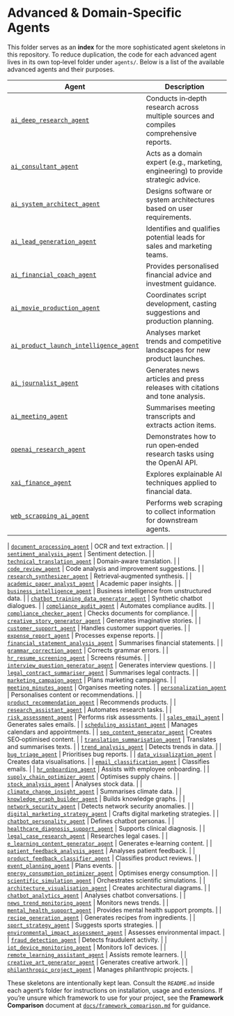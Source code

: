 # Advanced & Domain‑Specific Agents

This folder serves as an **index** for the more sophisticated agent skeletons in this repository.  To reduce duplication, the code for each advanced agent lives in its own top‑level folder under `agents/`.  Below is a list of the available advanced agents and their purposes.

| Agent | Description |
|---|---|
| [`ai_deep_research_agent`](../ai_deep_research_agent) | Conducts in‑depth research across multiple sources and compiles comprehensive reports. |
| [`ai_consultant_agent`](../ai_consultant_agent) | Acts as a domain expert (e.g., marketing, engineering) to provide strategic advice. |
| [`ai_system_architect_agent`](../ai_system_architect_agent) | Designs software or system architectures based on user requirements. |
| [`ai_lead_generation_agent`](../ai_lead_generation_agent) | Identifies and qualifies potential leads for sales and marketing teams. |
| [`ai_financial_coach_agent`](../ai_financial_coach_agent) | Provides personalised financial advice and investment guidance. |
| [`ai_movie_production_agent`](../ai_movie_production_agent) | Coordinates script development, casting suggestions and production planning. |
| [`ai_product_launch_intelligence_agent`](../ai_product_launch_intelligence_agent) | Analyses market trends and competitive landscapes for new product launches. |
| [`ai_journalist_agent`](../ai_journalist_agent) | Generates news articles and press releases with citations and tone analysis. |
| [`ai_meeting_agent`](../ai_meeting_agent) | Summarises meeting transcripts and extracts action items. |
| [`openai_research_agent`](../openai_research_agent) | Demonstrates how to run open‑ended research tasks using the OpenAI API. |
| [`xai_finance_agent`](../xai_finance_agent) | Explores explainable AI techniques applied to financial data. |
| [`web_scrapping_ai_agent`](../web_scrapping_ai_agent) | Performs web scraping to collect information for downstream agents. |

| [`document_processing_agent`](../document_processing_agent) | OCR and text extraction. |
| [`sentiment_analysis_agent`](../sentiment_analysis_agent) | Sentiment detection. |
| [`technical_translation_agent`](../technical_translation_agent) | Domain‑aware translation. |
| [`code_review_agent`](../code_review_agent) | Code analysis and improvement suggestions. |
| [`research_synthesizer_agent`](../research_synthesizer_agent) | Retrieval‑augmented synthesis. |
| [`academic_paper_analyst_agent`](../academic_paper_analyst_agent) | Academic paper insights. |
| [`business_intelligence_agent`](../business_intelligence_agent) | Business intelligence from unstructured data. |
| [`chatbot_training_data_generator_agent`](../chatbot_training_data_generator_agent) | Synthetic chatbot dialogues. |
| [`compliance_audit_agent`](../compliance_audit_agent) | Automates compliance audits. |
| [`compliance_checker_agent`](../compliance_checker_agent) | Checks documents for compliance. |
| [`creative_story_generator_agent`](../creative_story_generator_agent) | Generates imaginative stories. |
| [`customer_support_agent`](../customer_support_agent) | Handles customer support queries. |
| [`expense_report_agent`](../expense_report_agent) | Processes expense reports. |
| [`financial_statement_analysis_agent`](../financial_statement_analysis_agent) | Summarises financial statements. |
| [`grammar_correction_agent`](../grammar_correction_agent) | Corrects grammar errors. |
| [`hr_resume_screening_agent`](../hr_resume_screening_agent) | Screens résumés. |
| [`interview_question_generator_agent`](../interview_question_generator_agent) | Generates interview questions. |
| [`legal_contract_summariser_agent`](../legal_contract_summariser_agent) | Summarises legal contracts. |
| [`marketing_campaign_agent`](../marketing_campaign_agent) | Plans marketing campaigns. |
| [`meeting_minutes_agent`](../meeting_minutes_agent) | Organises meeting notes. |
| [`personalization_agent`](../personalization_agent) | Personalises content or recommendations. |
| [`product_recommendation_agent`](../product_recommendation_agent) | Recommends products. |
| [`research_assistant_agent`](../research_assistant_agent) | Automates research tasks. |
| [`risk_assessment_agent`](../risk_assessment_agent) | Performs risk assessments. |
| [`sales_email_agent`](../sales_email_agent) | Generates sales emails. |
| [`scheduling_assistant_agent`](../scheduling_assistant_agent) | Manages calendars and appointments. |
| [`seo_content_generator_agent`](../seo_content_generator_agent) | Creates SEO‑optimised content. |
| [`translation_summarisation_agent`](../translation_summarisation_agent) | Translates and summarises texts. |
| [`trend_analysis_agent`](../trend_analysis_agent) | Detects trends in data. |
| [`bug_triage_agent`](../bug_triage_agent) | Prioritises bug reports. |
| [`data_visualization_agent`](../data_visualization_agent) | Creates data visualisations. |
| [`email_classification_agent`](../email_classification_agent) | Classifies emails. |
| [`hr_onboarding_agent`](../hr_onboarding_agent) | Assists with employee onboarding. |
| [`supply_chain_optimizer_agent`](../supply_chain_optimizer_agent) | Optimises supply chains. |
| [`stock_analysis_agent`](../stock_analysis_agent) | Analyses stock data. |
| [`climate_change_insight_agent`](../climate_change_insight_agent) | Summarises climate data. |
| [`knowledge_graph_builder_agent`](../knowledge_graph_builder_agent) | Builds knowledge graphs. |
| [`network_security_agent`](../network_security_agent) | Detects network security anomalies. |
| [`digital_marketing_strategy_agent`](../digital_marketing_strategy_agent) | Crafts digital marketing strategies. |
| [`chatbot_personality_agent`](../chatbot_personality_agent) | Defines chatbot personas. |
| [`healthcare_diagnosis_support_agent`](../healthcare_diagnosis_support_agent) | Supports clinical diagnosis. |
| [`legal_case_research_agent`](../legal_case_research_agent) | Researches legal cases. |
| [`e_learning_content_generator_agent`](../e_learning_content_generator_agent) | Generates e‑learning content. |
| [`patient_feedback_analysis_agent`](../patient_feedback_analysis_agent) | Analyses patient feedback. |
| [`product_feedback_classifier_agent`](../product_feedback_classifier_agent) | Classifies product reviews. |
| [`event_planning_agent`](../event_planning_agent) | Plans events. |
| [`energy_consumption_optimizer_agent`](../energy_consumption_optimizer_agent) | Optimises energy consumption. |
| [`scientific_simulation_agent`](../scientific_simulation_agent) | Orchestrates scientific simulations. |
| [`architecture_visualisation_agent`](../architecture_visualisation_agent) | Creates architectural diagrams. |
| [`chatbot_analytics_agent`](../chatbot_analytics_agent) | Analyses chatbot conversations. |
| [`news_trend_monitoring_agent`](../news_trend_monitoring_agent) | Monitors news trends. |
| [`mental_health_support_agent`](../mental_health_support_agent) | Provides mental health support prompts. |
| [`recipe_generation_agent`](../recipe_generation_agent) | Generates recipes from ingredients. |
| [`sport_strategy_agent`](../sport_strategy_agent) | Suggests sports strategies. |
| [`environmental_impact_assessment_agent`](../environmental_impact_assessment_agent) | Assesses environmental impact. |
| [`fraud_detection_agent`](../fraud_detection_agent) | Detects fraudulent activity. |
| [`iot_device_monitoring_agent`](../iot_device_monitoring_agent) | Monitors IoT devices. |
| [`remote_learning_assistant_agent`](../remote_learning_assistant_agent) | Assists remote learners. |
| [`creative_art_generator_agent`](../creative_art_generator_agent) | Generates creative artwork. |
| [`philanthropic_project_agent`](../philanthropic_project_agent) | Manages philanthropic projects. |

These skeletons are intentionally kept lean.  Consult the `README.md` inside each agent’s folder for instructions on installation, usage and extensions.  If you’re unsure which framework to use for your project, see the **Framework Comparison** document at [`docs/framework_comparison.md`](../../docs/framework_comparison.md) for guidance.